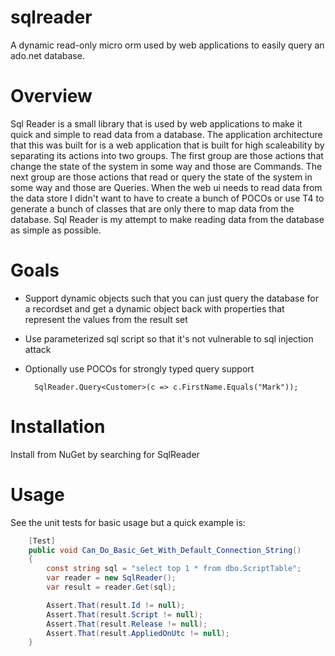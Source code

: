 sqlreader
=========

A dynamic read-only micro orm used by web applications to easily query an ado.net database.

# Overview
Sql Reader is a small library that is used by web applications to make it quick and simple to read data from a database. The application architecture that this was built for is a web application that is built for high scaleability by separating its actions into two groups. The first group are those actions that change the state of the system in some way and those are Commands. The next group are those actions that read or query the state of the system in some way and those are Queries. When the web ui needs to read data from the data store I didn't want to have to create a bunch of POCOs or use T4 to generate a bunch of classes that are only there to map data from the database. Sql Reader is my attempt to make reading data from the database as simple as possible.

# Goals

* Support dynamic objects such that you can just query the database for a recordset and get a dynamic object back with properties that represent the values from the result set
* Use parameterized sql script so that it's not vulnerable to sql injection attack
* Optionally use POCOs for strongly typed query support

		SqlReader.Query<Customer>(c => c.FirstName.Equals("Mark"));
   
# Installation
Install from NuGet by searching for SqlReader

# Usage
See the unit tests for basic usage but a quick example is:
```csharp
	[Test]
    public void Can_Do_Basic_Get_With_Default_Connection_String()
    {
        const string sql = "select top 1 * from dbo.ScriptTable";
        var reader = new SqlReader();
        var result = reader.Get(sql);

        Assert.That(result.Id != null);
        Assert.That(result.Script != null);
        Assert.That(result.Release != null);
        Assert.That(result.AppliedOnUtc != null);
    }
```
